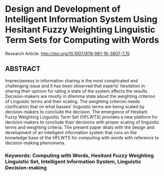 # Design and Development of Intelligent Information System Using Hesitant Fuzzy Weighting Linguistic Term Sets for Computing with Words

Research Article: http://doi.org/10.1007/978-981-16-3807-7_15

## ABSTRACT
Impreciseness in information sharing is the most complicated and challenging issue and it has been observed that experts’ hesitation in sharing their opinion for rating a state of the system affects the results. Decision-makers are mostly in dilemma state about the weighting criterion of Linguistic terms and their scaling. The weighting criterion needs clarification that on what basses’ linguistic terms are being scaled by decision-makers to conclude the decision. The emergence of Hesitant Fuzzy Weighting Linguistic Term Set (HFLWTS) provides a new platform for decision-makers to conclude their decisions with proper scaling of linguistic terms and weighting criteria. The present paper deals with the design and development of an intelligent information system that runs on the knowledge base of the HFLWTS for computing with words with reference to decision-making phenomena.

### Keywords: Computing with Words, Hesitant Fuzzy Weighting Linguistic Set, Intelligent Information System, Linguistic Decision-making
